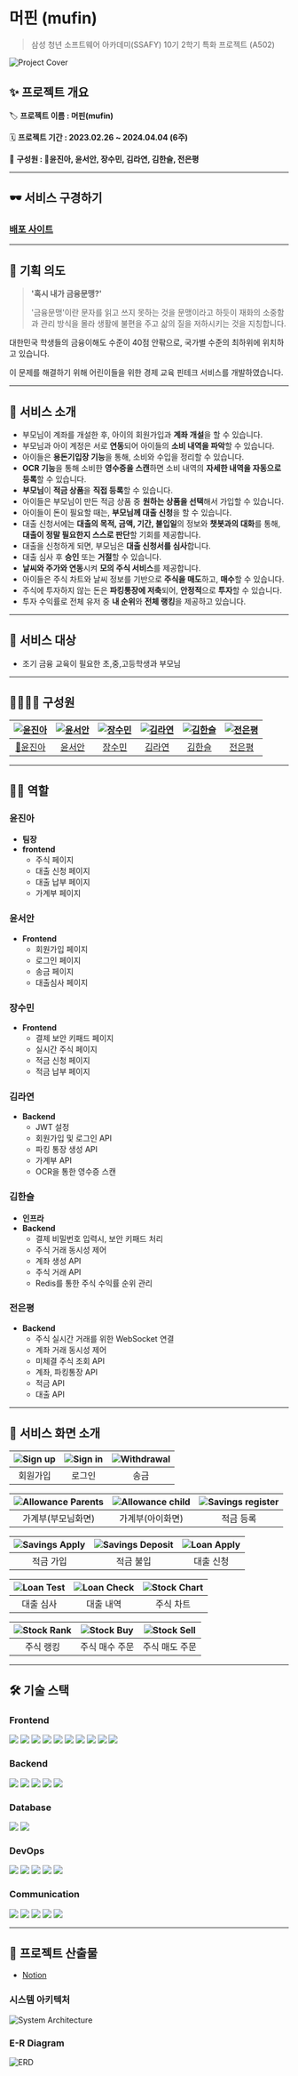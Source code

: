 # 머핀 (mufin)

> 삼성 청년 소프트웨어 아카데미(SSAFY) 10기 2학기 특화 프로젝트 (A502)

![Project Cover](./assets/cover.jpg)

## ✨ 프로젝트 개요

🏷 **프로젝트 이름 : 머핀(mufin)**

🗓️ **프로젝트 기간 : 2023.02.26 ~ 2024.04.04 (6주)**

👥 **구성원 : 👑윤진아, 윤서안, 장수민, 김라연, 김한슬, 전은평**

---

## 🕶 서비스 구경하기

### [배포 사이트](https://mufin.life)

---

## 🌃 기획 의도

> **'혹시 내가 금융문맹?'**
>
> '금융문맹'이란 문자를 읽고 쓰지 못하는 것을 문맹이라고 하듯이 재화의 소중함과 관리 방식을 몰라 생활에 불편을 주고 삶의 질을 저하시키는 것을 지칭합니다.

대한민국 학생들의 금융이해도 수준이 40점 안팎으로, 국가별 수준의 최하위에 위치하고 있습니다.

이 문제를 해결하기 위해 어린이들을 위한 경제 교육 핀테크 서비스를 개발하였습니다.

---

## 💎 서비스 소개

- 부모님이 계좌를 개설한 후, 아이의 회원가입과 **계좌 개설**을 할 수 있습니다.
- 부모님과 아이 계정은 서로 **연동**되어 아이들의 **소비 내역을 파악**할 수 있습니다.
- 아이들은 **용돈기입장 기능**을 통해, 소비와 수입을 정리할 수 있습니다.
- **OCR 기능**을 통해 소비한 **영수증을 스캔**하면 소비 내역의 **자세한 내역을 자동으로 등록**할 수 있습니다.
- **부모님**이 **적금 상품**을 **직접 등록**할 수 있습니다.
- 아이들은 부모님이 만든 적금 상품 중 **원하는 상품을 선택**해서 가입할 수 있습니다.
- 아이들이 돈이 필요할 때는, **부모님께 대출 신청**을 할 수 있습니다.
- 대출 신청서에는 **대출의 목적, 금액, 기간, 불입일**의 정보와 **챗봇과의 대화**를 통해, **대출이 정말 필요한지 스스로 판단**할 기회를 제공합니다.
- 대출을 신청하게 되면, 부모님은 **대출 신청서를 심사**합니다.
- 대출 심사 후 **승인** 또는 **거절**할 수 있습니다.
- **날씨와 주가와 연동**시켜 **모의 주식 서비스**를 제공합니다.
- 아이들은 주식 차트와 날씨 정보를 기반으로 **주식을 매도**하고, **매수**할 수 있습니다.
- 주식에 투자하지 않는 돈은 **파킹통장에 저축**되어, **안정적**으로 **투자**할 수 있습니다.
- 투자 수익률로 전체 유저 중 **내 순위**와 **전체 랭킹**을 제공하고 있습니다.

---

## 🎯 서비스 대상

- 조기 금융 교육이 필요한 초,중,고등학생과 부모님

---

## 👨‍👩‍👧‍👦 구성원

| [![윤진아](https://github.com/ahjinU.png)](https://github.com/ahjinU) | [![윤서안](https://github.com/annyoon.png)](https://github.com/annyoon) | [![장수민](https://github.com/jangsumin.png)](https://github.com/jangsumin) | [![김라연](https://github.com/fkdusrh.png)](https://github.com/fkdusrh) | [![김한슬](https://github.com/slcloe.png)](https://github.com/slcloe) | [![전은평](https://github.com/pyeong114.png)](https://github.com/pyeong114) |
| :-------------------------------------------------------------------: | :---------------------------------------------------------------------: | :-------------------------------------------------------------------------: | :---------------------------------------------------------------------: | :-------------------------------------------------------------------: | :-------------------------------------------------------------------------: |
|                 [👑윤진아](https://github.com/ahjinU)                 |                  [윤서안](https://github.com/annyoon)                   |                   [장수민](https://github.com/jangsumin)                    |                  [김라연](https://github.com/fkdusrh)                   |                  [김한슬](https://github.com/slcloe)                  |                   [전은평](https://github.com/pyeong114)                    |

---

## 👩‍💻 역할

### 윤진아

- **팀장**
- **frontend**
  - 주식 페이지
  - 대출 신청 페이지
  - 대출 납부 페이지
  - 가계부 페이지

### 윤서안

- **Frontend**
  - 회원가입 페이지
  - 로그인 페이지
  - 송금 페이지
  - 대출심사 페이지

### 장수민

- **Frontend**
  - 결제 보안 키패드 페이지
  - 실시간 주식 페이지
  - 적금 신청 페이지
  - 적금 납부 페이지

### 김라연

- **Backend**
  - JWT 설정
  - 회원가입 및 로그인 API
  - 파킹 통장 생성 API
  - 가계부 API
  - OCR을 통한 영수증 스캔

### 김한슬

- **인프라**
- **Backend**
  - 결제 비밀번호 입력시, 보안 키패드 처리
  - 주식 거래 동시성 제어
  - 계좌 생성 API
  - 주식 거래 API
  - Redis를 통한 주식 수익률 순위 관리

### 전은평

- **Backend**
  - 주식 실시간 거래를 위한 WebSocket 연결
  - 계좌 거래 동시성 제어
  - 미체결 주식 조회 API
  - 계좌, 파킹통장 API
  - 적금 API
  - 대출 API

---

## 🌈 서비스 화면 소개

| ![Sign up](./assets/screen/signup.gif) | ![Sign in](./assets/screen/signin.gif) | ![Withdrawal](./assets/screen/withdraw.gif) |
| :------------------------------------: | :------------------------------------: | :-----------------------------------------: |
|                회원가입                |                 로그인                 |                    송금                     |

| ![Allowance Parents](./assets/screen/allowance_parent_child.gif) | ![Allowance child](./assets/screen/allowance_receipt_memo.gif) | ![Savings register](./assets/screen/savings_register.gif) |
| :--------------------------------------------------------------: | :------------------------------------------------------------: | :-------------------------------------------------------: |
|                        가계부(부모님화면)                        |                        가계부(아이화면)                        |                         적금 등록                         |

| ![Savings Apply](./assets/screen/savings_apply.gif) | ![Savings Deposit](./assets/screen/savings_deposit.gif) | ![Loan Apply](./assets/screen/loan_apply.gif) |
| :-------------------------------------------------: | :-----------------------------------------------------: | :-------------------------------------------: |
|                      적금 가입                      |                        적금 불입                        |                   대출 신청                   |

| ![Loan Test](./assets/screen/loan_test.gif) | ![Loan Check](./assets/screen/loan_check.gif) | ![Stock Chart](./assets/screen/stock_chart.gif) |
| :-----------------------------------------: | :-------------------------------------------: | :---------------------------------------------: |
|                  대출 심사                  |                   대출 내역                   |                    주식 차트                    |

| ![Stock Rank](./assets/screen/stock_rank.gif) | ![Stock Buy](./assets/screen/stock_rank.gif) | ![Stock Sell](./assets/screen/stock_sell.gif) |
| :-------------------------------------------: | :------------------------------------------: | :-------------------------------------------: |
|                   주식 랭킹                   |                주식 매수 주문                |                주식 매도 주문                 |

---

## 🛠 기술 스택

### Frontend

<p>
	<img src="https://img.shields.io/badge/Next.js-black?style=flat-square&logo=Next.js&logoColor=white">
  <img src="https://img.shields.io/badge/NextAuth.js-black?style=flat-square&logo=Next.js&logoColor=white">
	<img src="https://img.shields.io/badge/React-61DAFB?style=flat-square&logo=React&logoColor=white">
  <img src="https://img.shields.io/badge/Typescript-3178C6?style=flat-square&logo=typescript&logoColor=white">
  <img src="https://img.shields.io/badge/TailwindCSS-06B6D4?style=flat-square&logo=TailwindCSS&logoColor=white"/>
  <img src="https://img.shields.io/badge/node.js-339933?style=flat-square&logo=nodedotjs&logoColor=white">
  <img src="https://img.shields.io/badge/PWA-5A0FC8?style=flat-square&logo=pwa&logoColor=white">
  <img src="https://img.shields.io/badge/yarn-2C8EBB?style=flat-square&logo=yarn&logoColor=white">
  <img src="https://img.shields.io/badge/express.js-black?style=flat-square&logo=express&logoColor=white">
   <img src="https://img.shields.io/badge/StoryBook-FF4785?style=flat-square&logo=storybook&logoColor=white">
</p>

### Backend

<p>
	<img src="https://img.shields.io/badge/Java-007396?style=flat-square&logo=OpenJDK&logoColor=white"/>
  <img src="https://img.shields.io/badge/Gradle-02303A?style=flat-square&logo=gradle&logoColor=white">
	<img src="https://img.shields.io/badge/Spring_Boot-6DB33F?style=flat-square&logo=springboot&logoColor=white"/>
	<img src="https://img.shields.io/badge/Spring_Security-6DB33F?style=flat-square&logo=springsecurity&logoColor=white"/>
  <img src="https://img.shields.io/badge/Spring_Data_JPA-6DB33F?style=flat-square&logo=spring&logoColor=white"/>
</p>

### Database

<p>
  <img src="https://img.shields.io/badge/Postgresql-003545?style=flat-square&logo=postgresql&logoColor=white"/>
  <img src="https://img.shields.io/badge/Redis-DC382D?style=flat-square&logo=redis&logoColor=white"/>
</p>

### DevOps

<p>
  <img src="https://img.shields.io/badge/Ubuntu-E95420?style=flat-square&logo=ubuntu&logoColor=white">
	<img src="https://img.shields.io/badge/AWS EC2-FF9900?style=flat-square&logo=amazonec2&logoColor=white"/>
	<img src="https://img.shields.io/badge/Jenkins-D24939?style=flat-square&logo=jenkins&logoColor=white"/>
	<img src="https://img.shields.io/badge/Docker-2496ED?style=flat-square&logo=docker&logoColor=white"/>
	<img src="https://img.shields.io/badge/NGINX-009639?style=flat-square&logo=nginx&logoColor=white"/>
</p>

### Communication

<p>
	<img src="https://img.shields.io/badge/figma-F24E1E?style=flat-square&logo=figma&logoColor=white">
  <img src="https://img.shields.io/badge/GitLab-FC6D26?style=flat-square&logo=gitlab&logoColor=white">
	<img src="https://img.shields.io/badge/jira-0052CC?style=flat-square&logo=jira&logoColor=white">
	<img src="https://img.shields.io/badge/notion-000000?style=flat-square&logo=notion&logoColor=white">
	<img src="https://img.shields.io/badge/Mattermost-0058CC?style=flat-square&logo=mattermost&logoColor=white">
</p>

---

## 📝 프로젝트 산출물

- [Notion](https://www.notion.so/588744f79b4b48308e66723e188582a4)

### 시스템 아키텍처

![System Architecture](./assets/system_architecture.png)

### E-R Diagram

![ERD](./assets/erd.png)
